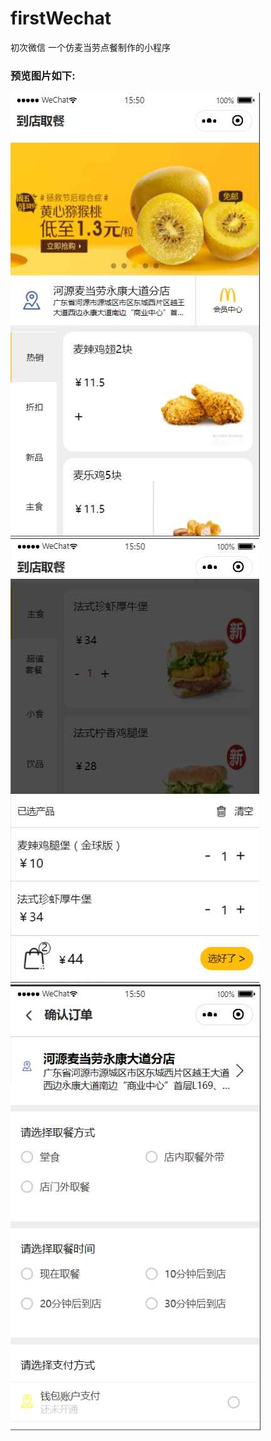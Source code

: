 # firstWechat
初次微信
一个仿麦当劳点餐制作的小程序 

### 预览图片如下:
![image](https://github.com/asd78784689/firstWechat/blob/firstWechat/works-6.png)
![image](https://github.com/asd78784689/firstWechat/blob/firstWechat/works-7.png)
![image](https://github.com/asd78784689/firstWechat/blob/firstWechat/works-8.png)
